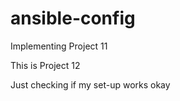 # ansible-config

Implementing Project 11

This is Project 12

Just checking if my set-up works okay
